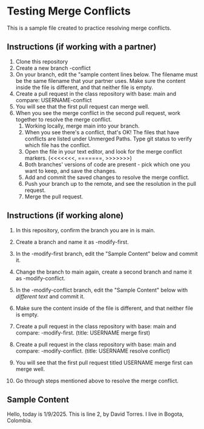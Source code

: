 # Testing Merge Conflicts

This is a sample file created to practice resolving merge conflicts.

## Instructions (if working with a partner)
1. Clone this repository
2. Create a new branch <USERNAME>-conflict
3. On your branch, edit the "sample content lines below. The filename must be the same filename that your partner uses. Make sure the content inside the file is different, and that neither file is empty.
4. Create a pull request in the class repository with base: main and compare: USERNAME-conflict
5. You will see that the first pull request can merge well.
6. When you see the merge conflict in the second pull request, work together to resolve the merge conflict.
   1. Working locally, merge main into your branch.
   2. When you see there's a conflict, that's OK! The files that have conflicts are listed under Unmerged Paths. Type git status to verify which file has the conflict.
   3. Open the file in your text editor, and look for the merge conflict markers. (<<<<<<<, =======, >>>>>>>)
   4. Both branches' versions of code are present - pick which one you want to keep, and save the changes.
   5. Add and commit the saved changes to resolve the merge conflict.
   6. Push your branch up to the remote, and see the resolution in the pull request.
   7. Merge the pull request.

## Instructions (if working alone)

1. In this repository, confirm the branch you are in is main.

2. Create a branch and name it as <USERNAME>-modify-first.

3. In the <USERNAME>-modify-first branch, edit the "Sample Content" below and commit it.

4. Change the branch to main again, create a second branch and name it as <USERNAME>-modify-conflict.

5. In the <USERNAME>-modify-conflict branch, edit the "Sample Content" below with _different text_ and commit it.

6. Make sure the content inside of the file is different, and that neither file is empty.

7. Create a pull request in the class repository with base: main and compare: <USERNAME>-modify-first. (title: USERNAME merge first)

8. Create a pull request in the class repository with base: main and compare: <USERNAME>-modify-conflict. (title: USERNAME resolve conflict)

9. You will see that the first pull request titled USERNAME merge first can merge well.

10. Go through steps mentioned above to resolve the merge conflict.

## Sample Content
Hello, today is 1/9/2025.
This is line 2, by David Torres.
I live in Bogota, Colombia.
